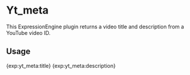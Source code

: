 Yt_meta
=======

This ExpressionEngine plugin returns a video title and description from a YouTube video ID.

Usage
-----

{exp:yt_meta:title}
{exp:yt_meta:description}

